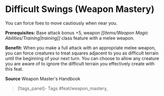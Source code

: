 ﻿---
cssclass: [feats]

---
# Difficult Swings (Weapon Mastery)

You can force foes to move cautiously when near you.

**Prerequisites:** Base attack bonus +5, weapon _[[items/Weapon Magic Abilities/Training|training]]_ class feature with a melee weapon.

**Benefit:** When you make a full attack with an appropriate melee weapon, you can force creatures to treat squares adjacent to you as difficult terrain until the beginning of your next turn. You can choose to allow any creature you are aware of to ignore the difficult terrain you effectively create with this feat.

**Source** Weapon Master's Handbook
>[!tags_panel]- Tags
> #feat/weapon_mastery, 